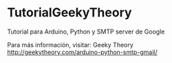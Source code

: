 TutorialGeekyTheory
===================

Tutorial para Arduino, Python y SMTP server de Google

Para más información, visitar: Geeky Theory http://geekytheory.com/arduino-python-smtp-gmail/
